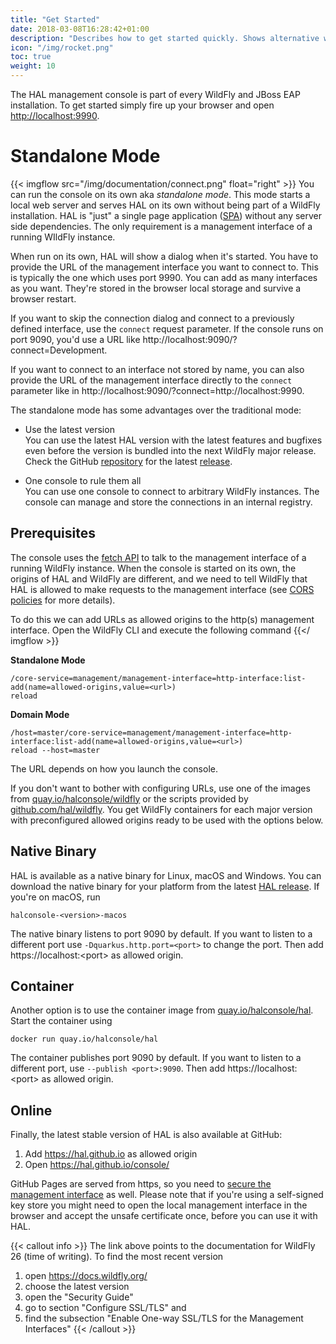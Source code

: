 ```yaml
---
title: "Get Started"
date: 2018-03-08T16:28:42+01:00
description: "Describes how to get started quickly. Shows alternative ways to launch and use the console."
icon: "/img/rocket.png"
toc: true
weight: 10
---
```

The HAL management console is part of every WildFly and JBoss EAP installation. To get started simply fire up your browser and open [http://localhost:9990](http://localhost:9990). 

# Standalone Mode

{{< imgflow src="/img/documentation/connect.png" float="right" >}}
You can run the console on its own aka *standalone mode*. This mode starts a local web server and serves HAL on its own without being part of a WildFly installation. HAL is "just" a single page application ([SPA](https://en.wikipedia.org/wiki/Single-page_application)) without any server side dependencies. The only requirement is a management interface of a running WIldFly instance.

When run on its own, HAL will show a dialog when it's started. You have to provide the URL of the management interface you want to connect to. This is typically the one which uses port 9990. You can add as many interfaces as you want. They're stored in the browser local storage and survive a browser restart. 

If you want to skip the connection dialog and connect to a previously defined interface, use the `connect` request parameter. If the console runs on port 9090, you'd use a URL like http://localhost:9090/?connect=Development.

If you want to connect to an interface not stored by name, you can also provide the URL of the management interface directly to the `connect` parameter like in http://localhost:9090/?connect=http://localhost:9990.

The standalone mode has some advantages over the traditional mode:

- Use the latest version  
  You can use the latest HAL version with the latest features and bugfixes even before the version is bundled into the next WildFly major release. Check the GitHub [repository](https://github.com/hal/console) for the latest [release](https://github.com/hal/console/releases).

- One console to rule them all  
  You can use one console to connect to arbitrary WildFly instances. The console can manage and store the connections in an internal registry.

## Prerequisites

The console uses the [fetch API](https://developer.mozilla.org/en-US/docs/Web/API/Fetch_API) to talk to the management interface of a running WildFly instance. When the console is started on its own, the origins of HAL and WildFly are different, and we need to tell WildFly that HAL is allowed to make requests to the management interface (see [CORS policies](https://developer.mozilla.org/en-US/docs/Web/API/Fetch_API) for more details).

To do this we can add URLs as allowed origins to the http(s) management interface. Open the WildFly CLI and execute the following command
{{</ imgflow >}}

**Standalone Mode**

```shell
/core-service=management/management-interface=http-interface:list-add(name=allowed-origins,value=<url>)
reload
```
**Domain Mode**

```shell
/host=master/core-service=management/management-interface=http-interface:list-add(name=allowed-origins,value=<url>)
reload --host=master
``` 

The URL depends on how you launch the console.

If you don't want to bother with configuring URLs, use one of the images from [quay.io/halconsole/wildfly](https://quay.io/repository/halconsole/wildfly) or the scripts provided by [github.com/hal/wildfly](https://github.com/hal/wildfly). You get WildFly containers for each major version with preconfigured allowed origins ready to be used with the options below.

## Native Binary

HAL is available as a native binary for Linux, macOS and Windows. You can download the native binary for your platform from the latest [HAL release](https://github.com/hal/console/releases). If you're on macOS, run

```shell
halconsole-<version>-macos
```

The native binary listens to port 9090 by default. If you want to listen to a different port use `-Dquarkus.http.port=<port>` to change the port. Then add https://localhost:\<port\> as allowed origin.

## Container

Another option is to use the container image from [quay.io/halconsole/hal](https://quay.io/repository/halconsole/hal). Start the container using

```shell
docker run quay.io/halconsole/hal
```

The container publishes port 9090 by default. If you want to listen to a different port, use `--publish <port>:9090`. Then add https://localhost:\<port\> as allowed origin.

## Online

Finally, the latest stable version of HAL is also available at GitHub:

1. Add https://hal.github.io as allowed origin
1. Open https://hal.github.io/console/

GitHub Pages are served from https, so you need to [secure the management interface](https://docs.wildfly.org/26/WildFly_Elytron_Security.html#enable-one-way-ssltls-for-the-management-interfaces) as well. Please note that if you're using a self-signed key store you might need to open the local management interface in the browser and accept the unsafe certificate once, before you can use it with HAL.

{{< callout info >}}
The link above points to the documentation for WildFly 26 (time of writing). To find the most recent version

1. open https://docs.wildfly.org/
1. choose the latest version
1. open the "Security Guide"
1. go to section "Configure SSL/TLS" and
1. find the subsection "Enable One-way SSL/TLS for the Management Interfaces"
{{< /callout >}}
